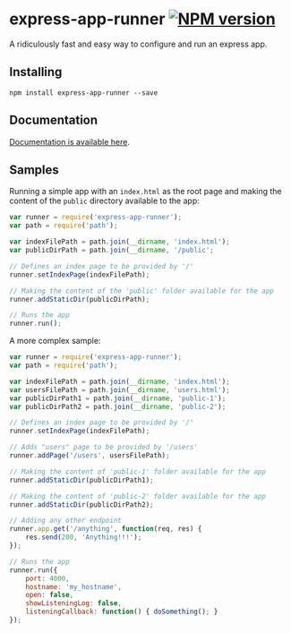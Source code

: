 # express-app-runner [![NPM version][npm-image]][npm-url]
A ridiculously fast and easy way to configure and run an express app.

Installing
---
    npm install express-app-runner --save

Documentation
---
[Documentation is available here](https://github.com/vribeiro-alexandre/express-app-runner/blob/master/docs/documentation.md).

Samples
---
Running a simple app with an `index.html` as the root page and making the content of the `public` directory available to the app:
```js
var runner = require('express-app-runner');
var path = require('path');

var indexFilePath = path.join(__dirname, 'index.html');
var publicDirPath = path.join(__dirname, '/public';

// Defines an index page to be provided by '/'
runner.setIndexPage(indexFilePath);

// Making the content of the 'public' folder available for the app
runner.addStaticDir(publicDirPath);

// Runs the app
runner.run();
```

A more complex sample:
```js
var runner = require('express-app-runner');
var path = require('path');

var indexFilePath = path.join(__dirname, 'index.html');
var usersFilePath = path.join(__dirname, 'users.html');
var publicDirPath1 = path.join(__dirname, 'public-1');
var publicDirPath2 = path.join(__dirname, 'public-2');

// Defines an index page to be provided by '/'
runner.setIndexPage(indexFilePath);

// Adds "users" page to be provided by '/users'
runner.addPage('/users', usersFilePath);

// Making the content of 'public-1' folder available for the app
runner.addStaticDir(publicDirPath1);

// Making the content of 'public-2' folder available for the app
runner.addStaticDir(publicDirPath2);

// Adding any other endpoint
runner.app.get('/anything', function(req, res) {
    res.send(200, 'Anything!!!');
});

// Runs the app
runner.run({
    port: 4000,
    hostname: 'my_hostname',
    open: false,
    showListeningLog: false,
    listeningCallback: function() { doSomething(); }
});
```

[npm-url]: https://npmjs.org/package/express-app-runner
[npm-image]: http://img.shields.io/npm/v/express-app-runner.svg